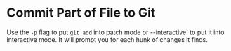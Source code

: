 # Commit Part of File to Git

Use the `-p` flag to put `git add` into patch mode or --interactive` to put it
into interactive mode.  It will prompt you for each hunk of changes it finds.
